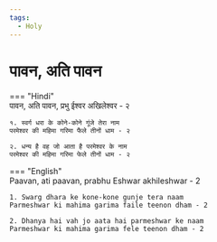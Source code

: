 ```yaml
---
tags:
  - Holy
---
```



  
# पावन, अति पावन  

=== "Hindi"  
    पावन, अति पावन, प्रभु ईश्वर अखिलेश्वर - २  

    १. स्वर्ग धरा के कोने-कोने गूंजे तेरा नाम  
    परमेश्वर की महिमा गरिमा फैले तीनों धाम - २  

    २. धन्य है वह जो आता है परमेश्वर के नाम  
    परमेश्वर की महिमा गरिमा फेले तीनों धाम - २  

=== "English"  
    Paavan, ati paavan, prabhu Eshwar akhileshwar - 2  

    1. Swarg dhara ke kone-kone gunje tera naam  
    Parmeshwar ki mahima garima faile teenon dham - 2  

    2. Dhanya hai vah jo aata hai parmeshwar ke naam  
    Parmeshwar ki mahima garima fele teenon dham - 2  